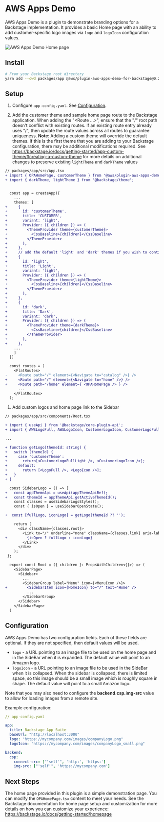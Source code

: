 <!--
Copyright Amazon.com, Inc. or its affiliates. All Rights Reserved.
SPDX-License-Identifier: Apache-2.0
-->

# AWS Apps Demo

AWS Apps Demo is a plugin to demonstrate branding options for a Backstage implementation.
It provides a basic Home page with an ability to add customer-specific logo images via
`logo` and `logoIcon` configuration values.

![AWS Apps Demo Home page][homepageImage]

## Install

```bash
# From your Backstage root directory
yarn add --cwd packages/app @aws/plugin-aws-apps-demo-for-backstage@0.2.0
```

## Setup

1. Configure `app-config.yaml`. See [Configuration](#configuration).

2. Add the customer theme and sample home page route to the Backstage application. When adding the "&lt;Route ...&gt;", ensure that the "/" root path doesn't conflict with existing routes. If an existing route entry already uses "/", then update the route values across all routes to guarantee uniqueness.
   **Note**: Adding a custom theme will override the default themes. If this is the first theme that you are adding to your Backstage configuration, there may be additional modifications required. See https://backstage.io/docs/getting-started/app-custom-theme/#creating-a-custom-theme for more details on additional changes to preserve existing `lightTheme` and `darkTheme` values

```diff
// packages/app/src/App.tsx
+ import { OPAHomePage, customerTheme } from '@aws/plugin-aws-apps-demo-for-backstage';
+ import { darkTheme, lightTheme } from '@backstage/theme';


  const app = createApp({
    ...
    themes: [
+     {
+       id: 'customerTheme',
+       title: 'CUSTOMER',
+       variant: 'light',
+       Provider: ({ children }) => (
+         <ThemeProvider theme={customerTheme}>
+           <CssBaseline>{children}</CssBaseline>
+         </ThemeProvider>
+       ),
+     },
+     // add the default 'light' and 'dark' themes if you wish to continue using them
+     {
+       id: 'light',
+       title: 'Light',
+       variant: 'light',
+       Provider: ({ children }) => (
+         <ThemeProvider theme={lightTheme}>
+           <CssBaseline>{children}</CssBaseline>
+         </ThemeProvider>
+       ),
+     },
+     {
+       id: 'dark',
+       title: 'Dark',
+       variant: 'dark',
+       Provider: ({ children }) => (
+         <ThemeProvider theme={darkTheme}>
+           <CssBaseline>{children}</CssBaseline>
+         </ThemeProvider>
+       ),
+     },
    ...
    ]
  })

  const routes = (
    <FlatRoutes>
-     <Route path="/" element={<Navigate to="catalog" />} />
+     <Route path="/" element={<Navigate to="home" />} />
+     <Route path="/home" element={ <OPAHomePage /> } />
      ...
    </FlatRoutes>
  );
```

1. Add custom logos and home page link to the Sidebar

```diff
// packages/app/src/components/Root.tsx

+ import { useApi } from '@backstage/core-plugin-api';
+ import { AWSLogoFull, AWSLogoIcon, CustomerLogoIcon, CustomerLogoFullLight } from '@aws/plugin-aws-apps-demo-for-backstage';

...

+ function getLogo(themeId: string) {
+   switch (themeId) {
+     case 'customerTheme':
+       return[<CustomerLogoFullLight />, <CustomerLogoIcon />];
+     default:
+       return [<LogoFull />, <LogoIcon />];
+   }
+ }

  const SidebarLogo = () => {
+   const appThemeApi = useApi(appThemeApiRef);
+   const themeId = appThemeApi.getActiveThemeId();
    const classes = useSidebarLogoStyles();
    const { isOpen } = useSidebarOpenState();

+  const [fullLogo, iconLogo] = getLogo(themeId ?? '');

    return (
      <div className={classes.root}>
        <Link to="/" underline="none" className={classes.link} aria-label="Home">
+         {isOpen ? fullLogo : iconLogo}
        </Link>
      </div>
    );
 };

  export const Root = ({ children }: PropsWithChildren<{}>) => (
    <SidebarPage>
      <Sidebar>
        ...
        <SidebarGroup label="Menu" icon={<MenuIcon />}>
+         <SidebarItem icon={HomeIcon} to="/" text="Home" />
          ...
        </SidebarGroup>
      </Sidebar>
    </SidebarPage>
  )

```

## Configuration

AWS Apps Demo has two configuration fields. Each of these fields are optional. If they are not specified, then default values will be used.

- `logo` - a URL pointing to an image file to be used on the home page and in the SideBar when it is expanded. The default value will point to an Amazon logo.
- `logoIcon` - a URL pointing to an image file to be used in the SideBar when it is collapsed. When the sidebar is collapsed, there is limited space, so this image should be a small image which is roughly square in shape. The default value will point to a small Amazon logo.

Note that you may also need to configure the **backend.csp.img-src** value to allow for loading images from a remote site.

Example configuration:

```yaml
// app-config.yaml

app:
  title: Backstage App Suite
  baseUrl: "http://localhost:3000"
  logo: "https://mycompany.com/images/companyLogo.png"
  logoIcon: "https://mycompany.com/images/companyLogo_small.png"

backend:
  csp:
    connect-src: ["'self'", 'http:', 'https:']
    img-src: ["'self'", 'https://mycompany.com']
```

## Next Steps

The home page provided in this plugin is a simple demonstration page. You can modify the `OPAHomePage.tsx` content to meet your needs. See the Backstage documentation for home page setup and customization for more details on how you can customize your experience: https://backstage.io/docs/getting-started/homepage

<!-- link definitions -->

[homepageImage]: docs/images/homePage.png 'AWS Apps Demo Home page'
